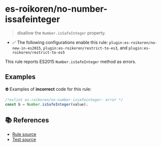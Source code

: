 # es-roikoren/no-number-issafeinteger
> disallow the `Number.isSafeInteger` property.

- ✅ The following configurations enable this rule: `plugin:es-roikoren/no-new-in-es2015`, `plugin:es-roikoren/restrict-to-es3`, and `plugin:es-roikoren/restrict-to-es5`

This rule reports ES2015 `Number.isSafeInteger` method as errors.

## Examples

⛔ Examples of **incorrect** code for this rule:

```js
/*eslint es-roikoren/no-number-issafeinteger: error */
const b = Number.isSafeInteger(value);
```

## 📚 References

- [Rule source](https://github.com/roikoren755/eslint-plugin-es/blob/v3.0.0/src/rules/no-number-issafeinteger.ts)
- [Test source](https://github.com/roikoren755/eslint-plugin-es/blob/v3.0.0/tests/src/rules/no-number-issafeinteger.ts)
